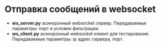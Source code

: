 # Отправка сообщений в websocket

- **ws_server.py** асинхронный websocket сервер. Передаваемые параметры: порт и условие фильтрации.
- **ws_client.py** асинхронный websocket клиент для тестирования. Передаваемые параметры: ip адрес сервера, порт.